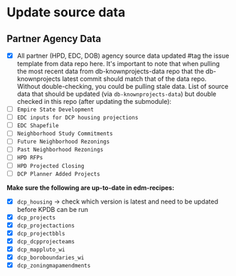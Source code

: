 # Update source data

## Partner Agency Data

- [x] All partner (HPD, EDC, DOB) agency source data updated #tag the issue template from data repo here. It's important to note that when pulling the most recent data from db-knownprojects-data repo that the db-knownprojects latest commit should match that of the data repo. Without double-checking, you could be pulling stale data. List of source data that should be updated (via `db-knownprojects-data`) but double checked in this repo (after updating the submodule):
- [ ] `Empire State Development`
- [ ] `EDC inputs for DCP housing projections`
- [ ] `EDC Shapefile`
- [ ] `Neighborhood Study Commitments`
- [ ] `Future Neighborhood Rezonings`
- [ ] `Past Neighborhood Rezonings`
- [ ] `HPD RFPs`
- [ ] `HPD Projected Closing`
- [ ] `DCP Planner Added Projects`

**Make sure the following are up-to-date in edm-recipes:**

- [x]  `dcp_housing` -> check which version is latest and need to be updated before KPDB can be run
- [x]  `dcp_projects`
- [x]  `dcp_projectactions`
- [x]  `dcp_projectbbls`
- [x]  `dcp_dcpprojecteams`
- [x]  `dcp_mappluto_wi`
- [x]  `dcp_boroboundaries_wi`
- [x]  `dcp_zoningmapamendments`